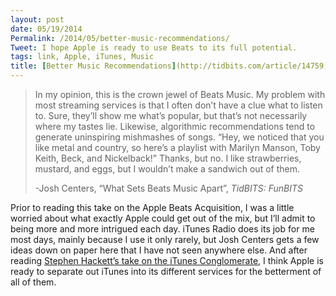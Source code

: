 ```yaml
---
layout: post
date: 05/19/2014
Permalink: /2014/05/better-music-recommendations/
Tweet: I hope Apple is ready to use Beats to its full potential.
tags: link, Apple, iTunes, Music
title: [Better Music Recommendations](http://tidbits.com/article/14759)
---
```


<blockquote>
  <p>In my opinion, this is the crown jewel of Beats Music. My problem with most streaming services is that I often don’t have a clue what to listen to. Sure, they’ll show me what’s popular, but that’s not necessarily where my tastes lie. Likewise, algorithmic recommendations tend to generate uninspiring mishmashes of songs. “Hey, we noticed that you like metal and country, so here’s a playlist with Marilyn Manson, Toby Keith, Beck, and Nickelback!” Thanks, but no. I like strawberries, mustard, and eggs, but I wouldn’t make a sandwich out of them.</p>
  
  <p>-Josh Centers, &#8220;What Sets Beats Music Apart&#8221;, <em>TidBITS: FunBITS</em></p>
</blockquote>

<p>Prior to reading this take on the Apple Beats Acquisition, I was a little worried about what exactly Apple could get out of the mix, but I&#8217;ll admit to being more and more intrigued each day. iTunes Radio does its job for me most days, mainly because I use it only rarely, but Josh Centers gets a few ideas down on paper here that I have not seen anywhere else. And after reading <a href="http://www.512pixels.net/blog/2014/5/itunes-conglomerate" title="Breaking Up the iTunes Conglomerate - 512 Pixels">Stephen Hackett&#8217;s take on the iTunes Conglomerate</a>, I think Apple is ready to separate out iTunes into its different services for the betterment of all of them.</p>